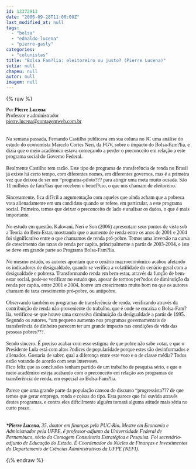 ```yaml
---
id: 12372913
date: "2006-09-28T11:00:00Z"
last_modified_at: null
tags:
  - "bolsa"
  - "ednaldo-lucena"
  - "pierre-gasly"
categories:
  - "colunistas"
title: "Bolsa Fam?lia: eleitoreiro ou justo? (Pierre Lucena)"
sutia: null
chapeu: null
autor: null
imagem: null
---
```

{\% raw %}
<p><FONT face=Verdana>Por <STRONG>Pierre Lucena</STRONG><BR>Professor e administrador <BR></FONT><A href=\"mailto:pierre.lucena@contagemweb.com.br\"><FONT face=Verdana>pierre.lucena@contagemweb.com.br</FONT></A><BR><FONT face=Verdana><BR><BR>Na semana passada, Fernando Castilho publicava em sua coluna no JC uma análise do estudo do economista Marcelo Cortes Neri, da FGV, sobre o impacto do Bolsa-Fam?lia, e dizia que o meio acadêmico estava começando a perder o preconceito em relação a este programa social do Governo Federal.<BR><BR>Realmente Castilho tem razão. Este tipo de programa de transferência de renda no Brasil já existe há certo tempo, com diferentes nomes, em diferentes governos, mas é a primeira vez que deixou de ser um “programa-piloto??? para atingir uma meta muito ousada. São 11 milhões de fam?lias que recebem o benef?cio, o que uns chamam de eleitoreiro.<BR><BR>Sinceramente, fica dif?cil a argumentação com aqueles que ainda acham que a pobreza vota alienadamente em um candidato quando se refere, em particular, a este programa social. Primeiro, temos que deixar o preconceito de lado e analisar os dados, o que é mais importante.<BR><BR>No estudo em questão, Kakwani, Neri e Son (2006) apresentam seus pontos de vista sob a Teoria do Bem-Estar, mostrando que o aumento de renda entre os anos de 2001 e 2004 foi significativo entre o que chamamos de renda pró-pobre. Temos uma inversão na curva de crescimento das taxas de renda per capita, principalmente a partir de 2003-2004, e isto se deve em grande parte ao Programa Bolsa-Fam?lia.<BR><BR>No mesmo estudo, os autores apontam que o cenário macroeconômico acabou afetando os indicadores de desigualdade, quando se verifica a volatilidade do cenário geral com a desigualdade e pobreza. Transformando renda em bem-estar, através da função de bem-estar social, pode-se verificar no estudo que, apesar de termos per?odos de diminuição da renda per capita, entre 2001 e 2004, houve um crescimento muito bom no que os autores chamam de taxa crescimento pró-pobre, ou antipobre. <BR><BR>Observando também os programas de transferência de renda, verificando através da contribuição de renda não-proveniente do trabalho, que é onde se encaixa o Bolsa-Fam?lia, verificou-se que houve uma excessiva diminuição da desigualdade a partir de 1995. Segundo os autores, “um pequeno aumento nos programas governamentais de transferência de dinheiro parecem ter um grande impacto nas condições de vida das pessoas pobres???.<BR><BR>Sendo sincero. É preciso acabar com esse estigma de que pobre não sabe votar, e que o Presidente Lula está com altos ?ndices de popularidade porque estes são desinformados e alienados. Gostaria de saber, qual a diferença entre este voto e o de classe média? Todos estão votando de acordo com seus interesses.<BR>Fico feliz que as conclusões tenham partido de um trabalho de pesquisa sério, e que o meio acadêmico esteja acabando com o preconceito em relação aos programas de transferência de renda, em especial ao Bolsa-Fam?lia. <BR><BR>Parece que uma grande parte da população cansou do discurso “progressista??? de que temos que gerar emprego, renda e coisas do tipo. Esta parece que foi ouvida através destes programas, e contra eles dificilmente alguém tomará alguma atitude mais séria no curto prazo.<BR><BR><BR><EM><STRONG>*Pierre Lucena</STRONG>, 35, doutor em finanças pela PUC-Rio, Mestre em Economia e Administrador pela UFPE, é professor-adjunto da Universidade Federal de Pernambuco, sócio da Contagem Consultoria Estratégica e Pesquisa. Foi secretário-adjunto de Educação do Estado. É Coordenador do Núcleo de Finanças e Investimentos do Departamento de Ciências Administrativas da UFPE (NEFI).</EM></FONT> </p>
{\% endraw %}